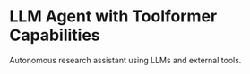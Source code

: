 # LLM Agent with Toolformer Capabilities

Autonomous research assistant using LLMs and external tools.